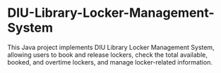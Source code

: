 # DIU-Library-Locker-Management-System
This Java project implements DIU Library Locker Management System, allowing users to book and release lockers, check the total available, booked, and overtime lockers, and manage locker-related information.
